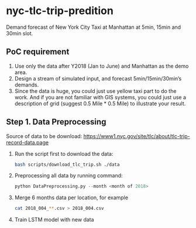 # nyc-tlc-trip-predition
Demand forecast of New York City Taxi at Manhattan at 5min, 15min and 30min slot.

## PoC requirement

1. Use only the data after Y2018 (Jan to June) and Manhattan as the demo area.
2. Design a stream of simulated input, and forecast 5min/15min/30min’s demands.
3. Since the data is huge, you could just use yellow taxi part to do the work. And if you are not familiar with GIS systems, you could just use a description of grid (suggest 0.5 Mile * 0.5 Mile) to illustrate your result.

## Step 1. Data Preprocessing

Source of data to be download: https://www1.nyc.gov/site/tlc/about/tlc-trip-record-data.page

1. Run the script first to download the data:

   ```bash
   bash scripts/download_tlc_trip.sh ./data
   ```

2. Preprocessing all data by running command:

   ```python
   python DataPreprocessing.py --month <month of 2018>
   ```
   
3. Merge 6 months data per location, for example

   ```bash
   cat 2018_004_**.csv > 2018_004.csv
   ```
   
3. Train LSTM model with new data